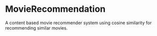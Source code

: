 # MovieRecommendation
A content based movie recommender system using cosine similarity for recommending similar movies.
